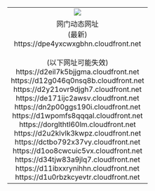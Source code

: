 ﻿<table>
  <tr></tr>
  <tr><td colspan=2 align=center><img src="https://dpe4yxcwxgbhn.cloudfront.net/Up/oGate.jpg" /></td></tr>
  <tr><td colspan=2 align=center>网门动态网址<br/>(最新)
<br>https://dpe4yxcwxgbhn.cloudfront.net
<br/><br/>(以下网址可能失效)
<br>https://d2eil7k5bjjgma.cloudfront.net
<br>https://d12g046q0nsq8b.cloudfront.net
<br>https://d2y21ovr9djgh7.cloudfront.net
<br>https://de171ijc2awsv.cloudfront.net
<br>https://dn2p00ggs190i.cloudfront.net
<br>https://d1wpomfs8qqqal.cloudfront.net
<br>https://dorglthtl60lm.cloudfront.net
<br>https://d2u2klvlk3kwpz.cloudfront.net
<br>https://dctbo792x37vy.cloudfront.net
<br>https://d1oo8cwcuic5vx.cloudfront.net
<br>https://d34tjw83a9jlq7.cloudfront.net
<br>https://d11ibxxrynihhn.cloudfront.net
<br>https://d1u0rbzkcyevtr.cloudfront.net
    </td>
  </tr>
</table>
